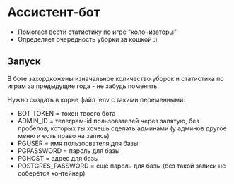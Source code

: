# Ассистент-бот
- Помогает вести статистику по игре "колонизаторы"
- Определяет очередность уборки за кошкой :)
## Запуск
В боте захордкожены изначальное количество уборок и статистика по играм за предыдущие года - не забудь поменять.

Нужно создать в корне файл .env с такими переменными:
- BOT_TOKEN = токен твоего бота
- ADMIN_ID = телеграм-id пользователей через запятую, без пробелов, 
которых ты хочешь сделать админами (у админов другое меню и есть право на запись)
- PGUSER = имя пользоователя для базы
- PGPASSWORD = пароль для базы
- PGHOST = адрес для базы
- POSTGRES_PASSWORD = ещё пароль для базы (без такой записи не соберётся контейнер)
